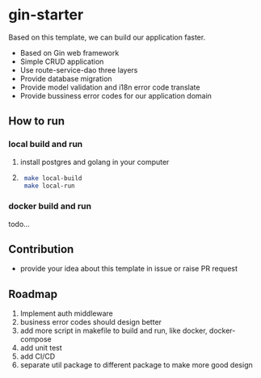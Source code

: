 # gin-starter

Based on this template, we can build our application faster.

+ Based on Gin web framework
+ Simple CRUD application
+ Use route-service-dao three layers
+ Provide database migration
+ Provide model validation and i18n error code translate
+ Provide bussiness error codes for our application domain

## How to run

### local build and run

1. install postgres and golang in your computer

2. ```bash
    make local-build
    make local-run
    ```

### docker build and run

todo...

## Contribution
+ provide your idea about this template in issue or raise PR request

## Roadmap

1. Implement auth middleware
2. business error codes should design better
3. add more script in makefile to build and run, like docker, docker-compose
4. add unit test
5. add CI/CD
6. separate util package to different package to make more good design